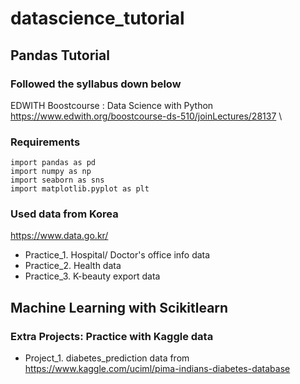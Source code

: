 ﻿# datascience_tutorial

## Pandas Tutorial

### Followed the syllabus down below
EDWITH Boostcourse : Data Science with Python \
https://www.edwith.org/boostcourse-ds-510/joinLectures/28137 \

### Requirements
    import pandas as pd
    import numpy as np
    import seaborn as sns
    import matplotlib.pyplot as plt
    
### Used data from Korea
https://www.data.go.kr/ 
* Practice_1. Hospital/ Doctor's office info data 
* Practice_2. Health data 
* Practice_3. K-beauty export data

## Machine Learning with Scikitlearn

### Extra Projects: Practice with Kaggle data
* Project_1. diabetes_prediction
    data from https://www.kaggle.com/uciml/pima-indians-diabetes-database
